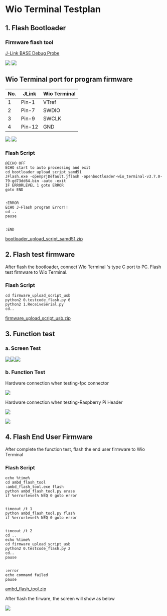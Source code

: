 ﻿# Wio Terminal Testplan

## 1. Flash Bootloader

### Firmware flash tool

[J-Link BASE Debug Probe](https://www.segger.com/products/debug-probes/j-link/models/j-link-base/)

![](Aspose.Words.404a1889-d01e-409a-8ee3-e39eb935ba1e.001.png) ![](Aspose.Words.404a1889-d01e-409a-8ee3-e39eb935ba1e.002.png)

## Wio Terminal port for program firmware

|No. |JLink |Wio Terminal |
| - | - | - |
|1 |Pin-1 |VTref |J7-6 |VCC3V3\_MCU |
|2 |Pin-7 |SWDIO |J7-2 |SWDIO |
|3 |Pin-9 |SWCLK |J7-1 |SWDCLK |
|4 |Pin-12 |GND |J7-5 |GND |

![](Aspose.Words.404a1889-d01e-409a-8ee3-e39eb935ba1e.003.png) ![](Aspose.Words.404a1889-d01e-409a-8ee3-e39eb935ba1e.004.png)

### Flash Script

```
@ECHO OFF
ECHO start to auto processing and exit
cd bootloader_upload_script_samd51
JFlash.exe -openprjDefault.jflash -openbootloader-wio_terminal-v3.7.0-79-gd73dd64.bin -auto -exit
IF ERRORLEVEL 1 goto ERROR
goto END


:ERROR
ECHO J-Flash program Error!!
cd ..
pause


:END
```

[bootloader_upload_script_samd51.zip](https://drive.weixin.qq.com/s?k=AGEAZwfLABEDLAviEXAb8ACQYAAEM)

## 2. Flash test firmware

After flash the bootloader, connect Wio Terminal 's type C port to PC. Flash test firmware to Wio Terminal.

### Flash Script 

```
cd firmware_upload_script_usb
python2 0.testcode_flash.py 6
python2 1.ReceiveSerial.py
cd..
```

[firmware_upload_script_usb.zip](https://drive.weixin.qq.com/s?k=AGEAZwfLABEoCiyPPIAb8ACQYAAEM)

## 3. Function test

### a. Screen Test

![](Aspose.Words.404a1889-d01e-409a-8ee3-e39eb935ba1e.007.png)![](Aspose.Words.404a1889-d01e-409a-8ee3-e39eb935ba1e.008.png)![](Aspose.Words.404a1889-d01e-409a-8ee3-e39eb935ba1e.009.png)

### b. Function Test

Hardware connection when testing-fpc connector

![](Aspose.Words.404a1889-d01e-409a-8ee3-e39eb935ba1e.010.png)

Hardware connection when testing-Raspberry Pi Header

![](Aspose.Words.404a1889-d01e-409a-8ee3-e39eb935ba1e.011.png)

![](Aspose.Words.404a1889-d01e-409a-8ee3-e39eb935ba1e.012.png)

## 4. Flash End User Firmware

After complete the function test, flash the end user firmware to Wio Terminal 

### Flash Script 

```
echo %time%
cd ambd_flash_tool
:ambd_flash_tool.exe flash
python ambd_flash_tool.py erase
if %errorlevel% NEQ 0 goto error


timeout /t 1
python ambd_flash_tool.py flash
if %errorlevel% NEQ 0 goto error


timeout /t 2
cd ..
echo %time%
cd firmware_upload_script_usb
python2 0.testcode_flash.py 2
cd..
pause


:error
echo command failed
pause
```

[ambd_flash_tool.zip](https://drive.weixin.qq.com/s?k=AGEAZwfLABEfeMBB1KAb8ACQYAAEM)

After flash the firware, the screen will show as below

![](Aspose.Words.404a1889-d01e-409a-8ee3-e39eb935ba1e.014.png)
